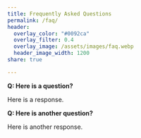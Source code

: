 ```yaml
---
title: Frequently Asked Questions
permalink: /faq/
header:
  overlay_color: "#0092ca"
  overlay_filter: 0.4
  overlay_image: /assets/images/faq.webp
  header_image_width: 1200
share: true 

---
```


**Q: Here is a question?**

Here is a response.

**Q: Here is another question?**

Here is another response.
